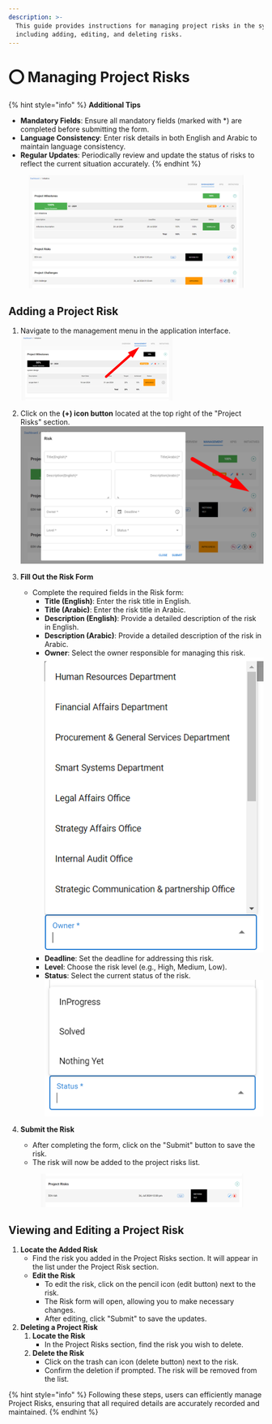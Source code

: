 ```yaml
---
description: >-
  This guide provides instructions for managing project risks in the system,
  including adding, editing, and deleting risks.
---
```


# ⭕ Managing Project Risks

{% hint style="info" %}
**Additional Tips**

* **Mandatory Fields**: Ensure all mandatory fields (marked with \*) are completed before submitting the form.
* **Language Consistency**: Enter risk details in both English and Arabic to maintain language consistency.
* **Regular Updates**: Periodically review and update the status of risks to reflect the current situation accurately.
{% endhint %}

<figure><img src="../../.gitbook/assets/image (71).png" alt=""><figcaption></figcaption></figure>

## Adding a Project Risk

1. Navigate to the management menu in the application interface.\
   ![](<../../.gitbook/assets/image (5).png>)
2. Click on the **(+) icon button** located at the top right of the "Project Risks" section.\
   ![](<../../.gitbook/assets/image (1) (1) (1).png>)
3. **Fill Out the Risk Form**
   * Complete the required fields in the Risk form:
     * **Title (English)**: Enter the risk title in English.
     * **Title (Arabic)**: Enter the risk title in Arabic.
     * **Description (English)**: Provide a detailed description of the risk in English.
     * **Description (Arabic)**: Provide a detailed description of the risk in Arabic.
     * **Owner**: Select the owner responsible for managing this risk.\
       ![](<../../.gitbook/assets/image (2) (1).png>)
     * **Deadline**: Set the deadline for addressing this risk.
     * **Level**: Choose the risk level (e.g., High, Medium, Low).
     * **Status**: Select the current status of the risk.\
       ![](<../../.gitbook/assets/image (3) (1).png>)
4.  **Submit the Risk**

    * After completing the form, click on the "Submit" button to save the risk.
    * The risk will now be added to the project risks list.

    <figure><img src="../../.gitbook/assets/image (4) (1).png" alt=""><figcaption></figcaption></figure>

## Viewing and Editing a Project Risk

1. **Locate the Added Risk**
   * Find the risk you added in the Project Risks section. It will appear in the list under the Project Risk section.&#x20;
   * **Edit the Risk**
     * To edit the risk, click on the pencil icon (edit button) next to the risk.
     * The Risk form will open, allowing you to make necessary changes.
     * After editing, click "Submit" to save the updates.
2. **Deleting a Project Risk**
   1. **Locate the Risk**
      * In the Project Risks section, find the risk you wish to delete.
   2. **Delete the Risk**
      * Click on the trash can icon (delete button) next to the risk.
      * Confirm the deletion if prompted. The risk will be removed from the list.

{% hint style="info" %}
Following these steps, users can efficiently manage Project Risks, ensuring that all required details are accurately recorded and maintained.
{% endhint %}
